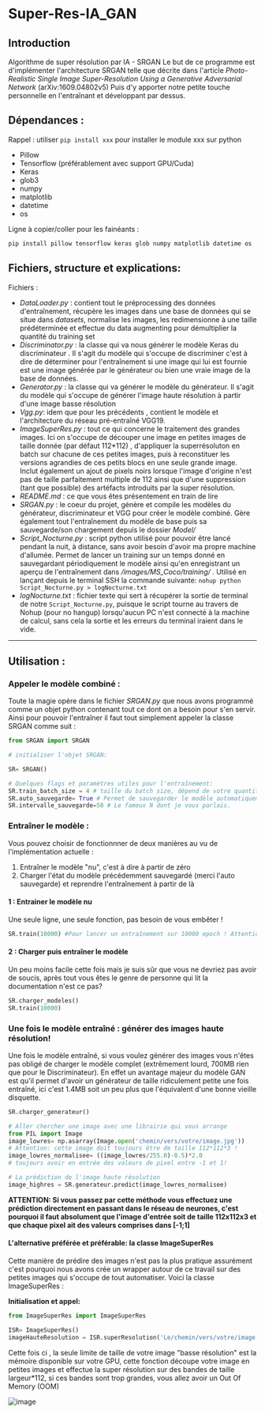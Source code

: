 # Super-Res-IA_GAN

## Introduction
Algorithme de super résolution par IA - SRGAN
Le but de ce programme est d'implémenter l'architecture SRGAN telle que décrite dans l'article _Photo-Realistic Single Image Super-Resolution Using a Generative Adversarial Network_ (arXiv:1609.04802v5) Puis d'y apporter notre petite touche personnelle en l'entraînant et développant par dessus.

## Dépendances : 
Rappel : utiliser `pip install xxx` pour installer le module xxx sur python
- Pillow
- Tensorflow (préférablement avec support GPU/Cuda)
- Keras
- glob3
- numpy
- matplotlib
- datetime
- os

Ligne à copier/coller pour les fainéants : 
```bash
pip install pillow tensorflow keras glob numpy matplotlib datetime os 
```

## Fichiers, structure et explications:

Fichiers : 
- _DataLoader.py_ : contient tout le préprocessing des données d'entraînement, récupère les images dans une base de données qui se situe dans _datasets_, normalise les images, les redimensionne à une taille prédéterminée et effectue du data augmenting pour démultiplier la quantité du training set
- _Discriminator.py_ : la classe qui va nous générer le modèle Keras du discriminateur . Il s'agit du modèle qui s'occupe de discriminer c'est à dire de déterminer pour l'entraînement si une image qui lui est fournie est une image générée par le générateur ou bien une vraie image de la base de données.
- _Generator.py_ : la classe qui va générer le modèle du générateur. Il s'agit du modèle qui s'occupe de générer l'image haute résolution à partir d'une image basse résolution
- _Vgg.py_: idem que pour les précédents , contient le modèle et l'architecture du réseau pré-entraîné VGG19.
- _ImageSuperRes.py_ : tout ce qui concerne le traitement des grandes images. Ici on s'occupe de découper une image en petites images de taille donnée (par défaut 112*112) , d'appliquer la superrésoluton en batch sur chacune de ces petites images, puis à reconstituer les versions agrandies de ces petits blocs en une seule grande image. Inclut également un ajout de pixels noirs lorsque l'image d'origine n'est pas de taille parfaitement multiple de 112 ainsi que d'une suppression (tant que possible) des artéfacts introduits par la super résolution.
- _README.md_ : ce que vous êtes présentement en train de lire
- _SRGAN.py_ : le coeur du projet, génère et compile les modèles du générateur, discriminateur et VGG pour créer le modèle combiné. Gère également tout l'entraînement du modèle de base puis sa sauvegarde/son chargement depuis le dossier _Model/_
- _Script_Nocturne.py_ : script python utilisé pour pouvoir être lancé pendant la nuit, à distance, sans avoir besoin d'avoir ma propre machine d'allumée. Permet de lancer un training sur un temps donné en sauvegardant périodiquement le modèle ainsi qu'en enregistrant un aperçu de l'entraînement dans _/images/MS_Coco/training/_ . Utilisé en lançant depuis le terminal SSH la commande suivante: ```nohup python Script_Nocturne.py > logNocturne.txt```
- _logNocturne.txt_ : fichier texte qui sert à récupérer la sortie de terminal de notre ```Script_Nocturne.py```, puisque le script tourne au travers de Nohup (pour no hangup) lorsqu'aucun PC n'est connecté à la machine de calcul, sans cela la sortie et les erreurs du terminal iraient dans le vide.

***

## Utilisation : 

### Appeler le modèle combiné : 

Toute la magie opère dans le fichier _SRGAN.py_ que nous avons programmé comme un objet python contenant tout ce dont on a besoin pour s'en servir.
Ainsi pour pouvoir l'entraîner il faut tout simplement appeler la classe SRGAN comme suit : 
```Python
from SRGAN import SRGAN

# initialiser l'objet SRGAN: 

SR= SRGAN()

# Quelques flags et paramètres utiles pour l'entraînement:
SR.train_batch_size = 4 # taille du batch size, dépend de votre quantité de VRAM , si out of memory, diminuer cette valeur
SR.auto_sauvegarde= True # Permet de sauvegarder le modèle automatiquement tous les N epoch
SR.intervalle_sauvegarde=50 # Le fameux N dont je vous parlais.

```

### Entraîner le modèle : 

Vous pouvez choisir de fonctionnner de deux manières au vu de l'implémentation actuelle : 
1. Entraîner le modèle "nu", c'est à dire à partir de zéro
2. Charger l'état du modèle précédemment sauvegardé (merci l'auto sauvegarde) et reprendre l'entraînement à partir de là 

#### 1 : Entrainer le modèle nu
Une seule ligne, une seule fonction, pas besoin de vous embêter ! 
```Python
SR.train(10000) #Pour lancer un entraînement sur 10000 epoch ! Attention c'est long
```

#### 2 : Charger puis entraîner le modèle
Un peu moins facile cette fois mais je suis sûr que vous ne devriez pas avoir de soucis, après tout vous êtes le genre de personne qui lit la documentation n'est ce pas?
```Python
SR.charger_modeles()
SR.train(10000)
```

### Une fois le modèle entraîné : générer des images haute résolution! 

Une fois le modèle entraîné, si vous voulez générer des images vous n'êtes pas obligé de charger le modèle complet (extrêmement lourd, 700MB rien que pour le Discriminateur). En effet un avantage majeur du modèle GAN est qu'il permet d'avoir un générateur de taille ridiculement petite une fois entraîné, ici c'est 1.4MB soit un peu plus que l'équivalent d'une bonne vieille disquette.

```Python
SR.charger_generateur()

# Aller chercher une image avec une librairie qui vous arrange
from PIL import Image
image_lowres= np.asarray(Image.open('chemin/vers/votre/image.jpg'))
# Attention: cette image doit toujours être de taille 112*112*3 ! 
image_lowres_normalisee= ((image_lowres/255.0)-0.5)*2.0 
# toujours avoir en entrée des valeurs de pixel entre -1 et 1!

# La prédiction de l'image haute résolution
image_highres = SR.generateur.predict(image_lowres_normalisee)
```

**ATTENTION: Si vous passez par cette méthode vous effectuez une prédiction directement en passant dans le réseau de neurones, c'est pourquoi il faut absolument que l'image d'entrée soit de taille 112x112x3 et que chaque pixel ait des valeurs comprises dans [-1;1]**

#### L'alternative préférée et préférable: la classe ImageSuperRes

Cette manière de prédire des images n'est pas la plus pratique assurément c'est pourquoi nous avons crée un wrapper autour de ce travail sur des petites images qui s'occupe de tout automatiser. Voici la classe ImageSuperRes : 

**Initialisation et appel:**

```Python
from ImageSuperRes import ImageSuperRes

ISR= ImageSuperRes()
imageHauteResolution = ISR.superResolution('Le/chemin/vers/votre/image.png')
```
Cette fois ci , la seule limite de taille de votre image "basse résolution" est la mémoire disponible sur votre GPU, cette fonction découpe votre image en petites images et effectue la super résolution sur des bandes de taille largeur*112, si ces bandes sont trop grandes, vous allez avoir un Out Of Memory (OOM)

![image](https://user-images.githubusercontent.com/7826562/113746102-3a618680-9706-11eb-9bc8-d1dff761e6b7.png)

